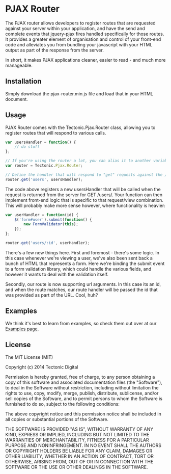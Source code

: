 # PJAX Router

The PJAX router allows developers to register routes that are requested against your server within your application, and have the send and complete events that jquery-pjax fires handled specifically for those routes. It provides a greater element of organisation and control of your front-end code and alleviates you from bundling your javascript with your HTML output as part of the response from the server.

In short, it makes PJAX applications cleaner, easier to read - and much more manageable.

## Installation

Simply download the pjax-router.min.js file and load that in your HTML document.

## Usage

PJAX Router comes with the Tectonic.Pjax.Router class, allowing you to register routes that will respond to various calls.

```javascript
var usersHandler = function() {
    // do stuff
};

// If you're using the router a lot, you can alias it to another variable
var router = Tectonic.Pjax.Router;

// Define the handler that will respond to "get" requests against the /users/ endpoint
router.get('users', usersHandler);
```

The code above registers a new usersHandler that will be called when the request is returned from the server for GET /users/. Your function
can then implement front-end logic that is specific to that request/view combination. This will probably make more sense however, where functionality is heavier:

```javascript
var userHandler = function(id) {
    $('form#user').submit(function() {
        new FormValidator(this);    
    });
};

router.get('users/:id', userHandler);
```

There's a few new things here. First and foremost - there's some logic. In this case whenever we're viewing a user, we've also been sent back a bunch of HTML that represents a form. Here we're binding the submit event to a form validation library, which could handle the various fields, and however it wants to deal with the validation itself.

Secondly, our route is now supporting url arguments. In this case its an id, and when the route matches, our route handler will be passed the id that was provided as part of the URL. Cool, huh?

## Examples

We think it's best to learn from examples, so check them out over at our [Examples page](/tectonic/pjax-router/wiki/Examples).

## License

The MIT License (MIT)

Copyright (c) 2014 Tectonic Digital

Permission is hereby granted, free of charge, to any person obtaining a copy
of this software and associated documentation files (the "Software"), to deal
in the Software without restriction, including without limitation the rights
to use, copy, modify, merge, publish, distribute, sublicense, and/or sell
copies of the Software, and to permit persons to whom the Software is
furnished to do so, subject to the following conditions:

The above copyright notice and this permission notice shall be included in
all copies or substantial portions of the Software.

THE SOFTWARE IS PROVIDED "AS IS", WITHOUT WARRANTY OF ANY KIND, EXPRESS OR
IMPLIED, INCLUDING BUT NOT LIMITED TO THE WARRANTIES OF MERCHANTABILITY,
FITNESS FOR A PARTICULAR PURPOSE AND NONINFRINGEMENT. IN NO EVENT SHALL THE
AUTHORS OR COPYRIGHT HOLDERS BE LIABLE FOR ANY CLAIM, DAMAGES OR OTHER
LIABILITY, WHETHER IN AN ACTION OF CONTRACT, TORT OR OTHERWISE, ARISING FROM,
OUT OF OR IN CONNECTION WITH THE SOFTWARE OR THE USE OR OTHER DEALINGS IN
THE SOFTWARE.